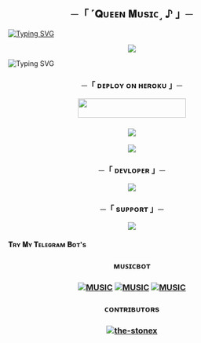 <h2 align="center">
    ─「 ˹𝐐ᴜᴇᴇɴ 𝐌ᴜsɪᴄ˼ ♪ 」─

</h2>

[![Typing SVG](https://readme-typing-svg.herokuapp.com/?lines=ㅤ+𝐖𝐄𝐋𝐂𝐎𝐌𝐄+𝐓𝐎+𝐐𝐔𝐄𝐄𝐍+𝐌𝐔𝐒𝐈𝐂+𝐑𝐄𝐏𝐎;ㅤ+𝚃𝙷𝙸𝚂+𝙸𝚂+𝙰+𝙰𝙳𝚅𝙰𝙽𝙲𝙴+𝙼𝚄𝚂𝙸𝙲+𝙱𝙾𝚃+🔥;𝙿𝙾𝚆𝙴𝚁𝙴𝙳+𝙱𝚈+☞+ʀᴏʏᴀʟ_ᴋɪɴɢ+😈)](https://github.com/Yewsdhi/Royalkingpiyu)


<p align="center">
  <img src="https://graph.org/file/54c904ceafd33484366c1.jpg">
</p>



![Typing SVG](https://readme-typing-svg.herokuapp.com/?lines=𝗙𝗢𝗥𝗞+𝗧𝗛𝗜𝗦+𝗥𝗘𝗣𝗢+𝗕𝗘𝗙𝗢𝗥𝗘+𝗗𝗘𝗣𝗟𝗢𝗬)




<h3 align="center">
    ─「 ᴅᴇᴩʟᴏʏ ᴏɴ ʜᴇʀᴏᴋᴜ 」─



</h3>
 
<p align="center"><a href="https://dashboard.heroku.com/new?template=https://github.com/Yewsdhi/Royalkingpiyu"> <img src="https://img.shields.io/badge/Deploy%20On%20Heroku-black?style=for-the-badge&logo=heroku" width="220" height="38.45"/></a></p>




<h3 align="center">
<a href="https://www.youtube.com/@ShivanshuDeo"><img src="https://user-images.githubusercontent.com/73097560/115834477-dbab4500-a447-11eb-908a-139a6edaec5c.gif"></a>  

<p align="center">
  <img src="https://graph.org/file/29034d07965a189638aa9.jpg">
</p>

<h3 align="center">
    ─「 ᴅᴇᴠʟᴏᴘᴇʀ  」─
</h3>

<p align="center">
<a href="https://t.me/+Wr5PYab_vmgyMmRl"><img src="https://img.shields.io/badge/-Owner-blue.svg?style=for-the-badge&logo=Telegram"></a>
</p>

<h3 align="center">
    ─「 sᴜᴩᴩᴏʀᴛ 」─
</h3>

<p align="center">
<a href="https://t.me/+PjJLYgbawLc5ZWZl"><img src="https://img.shields.io/badge/-Support%20Channel-blue.svg?style=for-the-badge&logo=Telegram"></a>
</p>

<h4>𝐓ʀʏ 𝐌ʏ 𝐓ᴇʟᴇɢʀᴀᴍ 𝐁ᴏᴛ's<h4>

 <h3 align="center"> ᴍᴜꜱɪᴄʙᴏᴛ   <h3 align="center">
     
[![MUSIC](https://img.shields.io/badge/-Queenhoneybot-E1306C?style=for-the-badge&logo=Queenhoneybot&logoColor=green)](https://t.me/Queenhoneybot)
[![MUSIC](https://img.shields.io/badge/Nayaramusicbot-%2307405e.svg?&style=for-the-badge&logo=Nayaramusicbot&logoColor)](https://t.me/Nayaramusicbot)
[![MUSIC](https://img.shields.io/badge/-SeonahmusicBot-E1306C?style=for-the-badge&logo=SeonahmusicBot&logoColor=green)](https://t.me/SeonahmusicBot)

</h3>

<h3 align="center"> ᴄᴏɴᴛʀɪʙᴜᴛᴏʀs  <h3 align="center">
<a href="https://github.com/the-stonex"> <img src="https://img.shields.io/badge/the-stonex-black?style=for-the-badge&logo=github" alt="the-stonex" /> </a> </h3>
